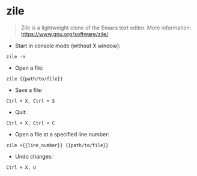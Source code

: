 # zile

> Zile is a lightweight clone of the Emacs text editor.
> More information: <https://www.gnu.org/software/zile/>.

- Start in console mode (without X window):

`zile -n`

- Open a file:

`zile {{path/to/file}}`

- Save a file:

`Ctrl + X, Ctrl + S`

- Quit:

`Ctrl + X, Ctrl + C`

- Open a file at a specified line number:

`zile +{{line_number}} {{path/to/file}}`

- Undo changes:

`Ctrl + X, U`
